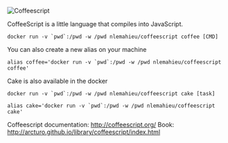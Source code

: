 ![Coffeescript](http://coffeescript.org/documentation/images/logo.png)

CoffeeScript is a little language that compiles into JavaScript.

```
docker run -v `pwd`:/pwd -w /pwd nlemahieu/coffeescript coffee [CMD]
```

You can also create a new alias on your machine

```
alias coffee='docker run -v `pwd`:/pwd -w /pwd nlemahieu/coffeescript coffee'
```

Cake is also available in the docker

```
docker run -v `pwd`:/pwd -w /pwd nlemahieu/coffeescript cake [task]
```

```
alias cake='docker run -v `pwd`:/pwd -w /pwd nlemahieu/coffeescript cake'
```



Coffeescript documentation: http://coffeescript.org/
Book: http://arcturo.github.io/library/coffeescript/index.html